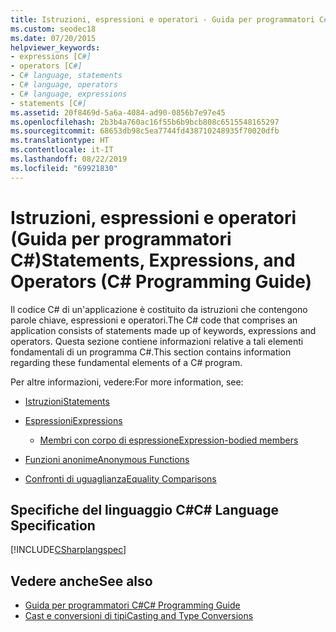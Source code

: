 ```yaml
---
title: Istruzioni, espressioni e operatori - Guida per programmatori C#
ms.custom: seodec18
ms.date: 07/20/2015
helpviewer_keywords:
- expressions [C#]
- operators [C#]
- C# language, statements
- C# language, operators
- C# language, expressions
- statements [C#]
ms.assetid: 20f8469d-5a6a-4084-ad90-0856b7e97e45
ms.openlocfilehash: 2b3b4a760ac16f55b6b9bcb808c6515548165297
ms.sourcegitcommit: 68653db98c5ea7744fd438710248935f70020dfb
ms.translationtype: HT
ms.contentlocale: it-IT
ms.lasthandoff: 08/22/2019
ms.locfileid: "69921830"
---
```

# <a name="statements-expressions-and-operators-c-programming-guide"></a><span data-ttu-id="29604-102">Istruzioni, espressioni e operatori (Guida per programmatori C#)</span><span class="sxs-lookup"><span data-stu-id="29604-102">Statements, Expressions, and Operators (C# Programming Guide)</span></span>

<span data-ttu-id="29604-103">Il codice C# di un'applicazione è costituito da istruzioni che contengono parole chiave, espressioni e operatori.</span><span class="sxs-lookup"><span data-stu-id="29604-103">The C# code that comprises an application consists of statements made up of keywords, expressions and operators.</span></span> <span data-ttu-id="29604-104">Questa sezione contiene informazioni relative a tali elementi fondamentali di un programma C#.</span><span class="sxs-lookup"><span data-stu-id="29604-104">This section contains information regarding these fundamental elements of a C# program.</span></span>

 <span data-ttu-id="29604-105">Per altre informazioni, vedere:</span><span class="sxs-lookup"><span data-stu-id="29604-105">For more information, see:</span></span>

- [<span data-ttu-id="29604-106">Istruzioni</span><span class="sxs-lookup"><span data-stu-id="29604-106">Statements</span></span>](statements.md)

- [<span data-ttu-id="29604-107">Espressioni</span><span class="sxs-lookup"><span data-stu-id="29604-107">Expressions</span></span>](expressions.md)

  - [<span data-ttu-id="29604-108">Membri con corpo di espressione</span><span class="sxs-lookup"><span data-stu-id="29604-108">Expression-bodied members</span></span>](expression-bodied-members.md)

- [<span data-ttu-id="29604-109">Funzioni anonime</span><span class="sxs-lookup"><span data-stu-id="29604-109">Anonymous Functions</span></span>](anonymous-functions.md)

- [<span data-ttu-id="29604-110">Confronti di uguaglianza</span><span class="sxs-lookup"><span data-stu-id="29604-110">Equality Comparisons</span></span>](equality-comparisons.md)

## <a name="c-language-specification"></a><span data-ttu-id="29604-111">Specifiche del linguaggio C#</span><span class="sxs-lookup"><span data-stu-id="29604-111">C# Language Specification</span></span>

[!INCLUDE[CSharplangspec](~/includes/csharplangspec-md.md)]

## <a name="see-also"></a><span data-ttu-id="29604-112">Vedere anche</span><span class="sxs-lookup"><span data-stu-id="29604-112">See also</span></span>

- [<span data-ttu-id="29604-113">Guida per programmatori C#</span><span class="sxs-lookup"><span data-stu-id="29604-113">C# Programming Guide</span></span>](../index.md)
- [<span data-ttu-id="29604-114">Cast e conversioni di tipi</span><span class="sxs-lookup"><span data-stu-id="29604-114">Casting and Type Conversions</span></span>](../types/casting-and-type-conversions.md)
